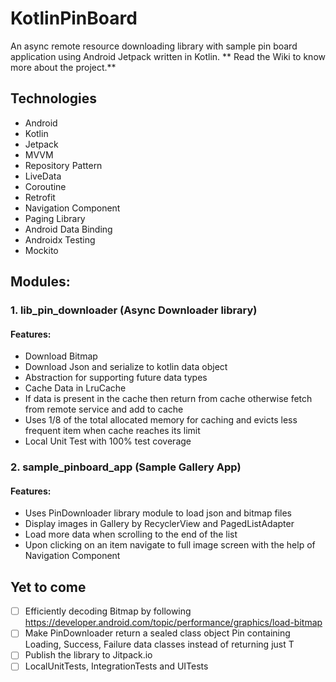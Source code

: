 # KotlinPinBoard
An async remote resource downloading library with sample pin board application using Android Jetpack written in Kotlin. ** Read the Wiki to know more about the project.**

## Technologies
* Android
* Kotlin
* Jetpack
* MVVM
* Repository Pattern
* LiveData
* Coroutine
* Retrofit
* Navigation Component
* Paging Library
* Android Data Binding
* Androidx Testing
* Mockito

## Modules:
### 1. lib_pin_downloader (Async Downloader library)
#### Features:
* Download Bitmap
* Download Json and serialize to kotlin data object
* Abstraction for supporting future data types
* Cache Data in LruCache
* If data is present in the cache then return from cache otherwise fetch from remote service and add to cache
* Uses 1/8 of the total allocated memory for caching and evicts less frequent item when cache reaches its limit
* Local Unit Test with 100% test coverage
### 2. sample_pinboard_app (Sample Gallery App)
#### Features:
* Uses PinDownloader library module to load json and bitmap files
* Display images in Gallery by RecyclerView and PagedListAdapter
* Load more data when scrolling to the end of the list
* Upon clicking on an item navigate to full image screen with the help of Navigation Component

## Yet to come
* [ ] Efficiently decoding Bitmap by following https://developer.android.com/topic/performance/graphics/load-bitmap
* [ ] Make PinDownloader<T> return a sealed class object Pin<T> containing Loading, Success, Failure data classes instead of returning just T
* [ ] Publish the library to Jitpack.io
* [ ] LocalUnitTests, IntegrationTests and UITests
